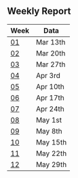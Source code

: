 ## Weekly Report

|Week|Data|
|-|-|
|[01](./01.md)|Mar 13th|
|[02](./02.md)|Mar 20th|
|[03](./03.md)|Mar 27th|
|[04](./04.md)|Apr 3rd |
|[05](./05.md)|Apr 10th|
|[06](./06.md)|Apr 17th|
|[07](./07.md)|Apr 24th|
|[08](./08.md)|May 1st |
|[09](./09.md)|May 8th |
|[10](./10.md)|May 15th|
|[11](./11.md)|May 22th|
|[12](./12.md)|May 29th|
